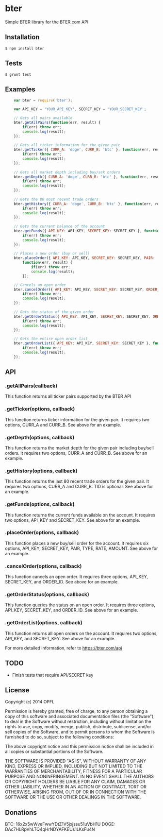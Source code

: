 # bter
Simple BTER library for the BTER.com API

## Installation
    $ npm install bter

## Tests
    $ grunt test

## Examples

```javascript
	var bter = require('bter');

	var API_KEY = 'YOUR_API_KEY', SECRET_KEY = 'YOUR_SECRET_KEY';

	// Gets all pairs available
	bter.getAllPairs(function(err, result) {
		if(err) throw err;
		console.log(result);
	});
	
	// Gets all ticker information for the given pair
	bter.getTicker({ CURR_A: 'doge', CURR_B: 'btc' }, function(err, result) {
		if(err) throw err;
		console.log(result);
	});
	
	// Gets all market depth including buy/ask orders
	bter.getDepth({ CURR_A: 'doge', CURR_B: 'btc' }, function(err, result) {
		if(err) throw err;
		console.log(result);
	});
	
	// Gets the 80 most recent trade orders
	bter.getHistory({ CURR_A: 'doge', CURR_B: 'btc' }, function(err, result) {
		if(err) throw err;
		console.log(result);
	});
	
	// Gets the current balance of the account
	bter.getFunds({ API_KEY: API_KEY, SECRET_KEY: SECRET_KEY }, function(err, result) {
		if(err) throw err;
		console.log(result);
	});
	
	// Places a new order (buy or sell)
	bter.placeOrder({ API_KEY: API_KEY, SECRET_KEY: SECRET_KEY, PAIR: 'doge_btc', TYPE: 'SELL', RATE: '0.00000225', AMOUNT: '300000' },
		function(err, result) {
			if(err) throw err;
			console.log(result);
		});

	// Cancels an open order
	bter.cancelOrder({ API_KEY: API_KEY, SECRET_KEY: SECRET_KEY, ORDER_ID: 9395299 }, function(err, result) {
		if(err) throw err;
		console.log(result);
	});
	
	// Gets the status of the given order
	bter.getOrderStatus({ API_KEY: API_KEY, SECRET_KEY: SECRET_KEY, ORDER_ID: 9395299 }, function(err, result) {
		if(err) throw err;
		console.log(result);
	});

	// Gets the entire open order list
	bter.getOrderList({ API_KEY: API_KEY, SECRET_KEY: SECRET_KEY }, function(err, result) {
		if(err) throw err;
		console.log(result);
	});
```

## API
### .getAllPairs(callback)
This function returns all ticker pairs supported by the BTER API

### .getTicker(options, callback)
This function returns ticker information for the given pair. It 
requires two options, CURR_A and CURR_B. See above for an example.

### .getDepth(options, callback)
This function returns the market depth for the given pair including
buy/sell orders. It requires two options, CURR_A and CURR_B. 
See above for an example.

### .getHistory(options, callback)
This function returns the last 80 recent trade orders for the given pair. It 
requires two options, CURR_A and CURR_B. TID is optional. See above for an example.

### .getFunds(options, callback)
This function returns the current funds available on the account. It 
requires two options, API_KEY and SECRET_KEY. See above for an example.

### .placeOrder(options, callback)
This function places a new buy/sell order for the account. It 
requires six options, API_KEY, SECRET_KEY, PAIR, TYPE, RATE, AMOUNT. See above for an example.

### .cancelOrder(options, callback)
This function cancels an open order. It requires three options, 
API_KEY, SECRET_KEY, and ORDER_ID. See above for an example.

### .getOrderStatus(options, callback)
This function queries the status on an open order. It requires three options, 
API_KEY, SECRET_KEY, and ORDER_ID. See above for an example.

### .getOrderList(options, callback)
This function returns all open orders on the account. It requires two options, 
API_KEY, and SECRET_KEY. See above for an example.

For more detailed information, refer to https://bter.com/api

## TODO
- Finish tests that require API/SECRET key

## License
Copyright (c) 2014 OPFL

Permission is hereby granted, free of charge, to any person obtaining a copy
of this software and associated documentation files (the "Software"), to deal
in the Software without restriction, including without limitation the rights
to use, copy, modify, merge, publish, distribute, sublicense, and/or sell
copies of the Software, and to permit persons to whom the Software is
furnished to do so, subject to the following conditions:

The above copyright notice and this permission notice shall be included in
all copies or substantial portions of the Software.

THE SOFTWARE IS PROVIDED "AS IS", WITHOUT WARRANTY OF ANY KIND, EXPRESS OR
IMPLIED, INCLUDING BUT NOT LIMITED TO THE WARRANTIES OF MERCHANTABILITY,
FITNESS FOR A PARTICULAR PURPOSE AND NONINFRINGEMENT. IN NO EVENT SHALL THE
AUTHORS OR COPYRIGHT HOLDERS BE LIABLE FOR ANY CLAIM, DAMAGES OR OTHER
LIABILITY, WHETHER IN AN ACTION OF CONTRACT, TORT OR OTHERWISE, ARISING FROM,
OUT OF OR IN CONNECTION WITH THE SOFTWARE OR THE USE OR OTHER DEALINGS IN
THE SOFTWARE.

## Donations 
BTC: 16x2x5wWveFwwYDtZ1V5jxjssu51uVbH1U
DOGE: DAc7HLRpVhLTQ4qHrNDYAFKEUs1LKsFu4N
